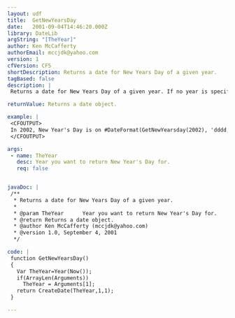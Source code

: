 ```yaml
---
layout: udf
title:  GetNewYearsDay
date:   2001-09-04T14:46:20.000Z
library: DateLib
argString: "[TheYear]"
author: Ken McCafferty
authorEmail: mccjdk@yahoo.com
version: 1
cfVersion: CF5
shortDescription: Returns a date for New Years Day of a given year.
tagBased: false
description: |
 Returns a date for New Years Day of a given year. If no year is specified, defaults to current year.

returnValue: Returns a date object.

example: |
 <CFOUTPUT>
 In 2002, New Year's Day is on #DateFormat(GetNewYearsday(2002), 'dddd, mmm dd')#.
 </CFOUTPUT>

args:
 - name: TheYear
   desc: Year you want to return New Year's Day for.
   req: false


javaDoc: |
 /**
  * Returns a date for New Years Day of a given year.
  * 
  * @param TheYear      Year you want to return New Year's Day for. 
  * @return Returns a date object. 
  * @author Ken McCafferty (mccjdk@yahoo.com) 
  * @version 1.0, September 4, 2001 
  */

code: |
 function GetNewYearsDay() 
 {
   Var TheYear=Year(Now());
   if(ArrayLen(Arguments)) 
     TheYear = Arguments[1];
   return CreateDate(TheYear,1,1);
 }

---
```


